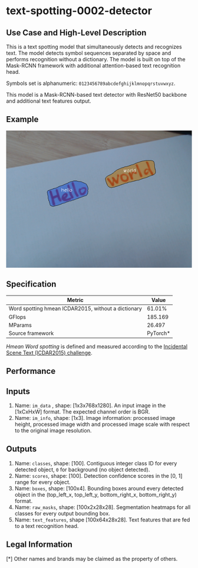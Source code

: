 # text-spotting-0002-detector

## Use Case and High-Level Description

This is a text spotting model that simultaneously detects and
recognizes text. The model detects symbol sequences separated by space and performs
recognition without a dictionary. The model is built on top of the Mask-RCNN
framework with additional attention-based text recognition head.

Symbols set is alphanumeric: `0123456789abcdefghijklmnopqrstuvwxyz`.

This model is a Mask-RCNN-based text detector with ResNet50 backbone and additional text features output.

## Example

![](./text-spotting-0002.png)

## Specification

| Metric                                        | Value     |
|-----------------------------------------------|-----------|
| Word spotting hmean ICDAR2015, without a dictionary | 61.01%    |
| GFlops                                        | 185.169   |
| MParams                                       | 26.497    |
| Source framework                              | PyTorch\* |

*Hmean Word spotting* is defined and measured according to the
[Incidental Scene Text (ICDAR2015) challenge](https://rrc.cvc.uab.es/?ch=4&com=introduction).

## Performance

## Inputs

1.	Name: `im_data` , shape: [1x3x768x1280]. An input image in the [1xCxHxW] format.
    The expected channel order is BGR.
2.	Name: `im_info`, shape: [1x3]. Image information: processed image height,
    processed image width and processed image scale with respect to the original image resolution.

## Outputs

1.	Name: `classes`, shape: [100]. Contiguous integer class ID for every
    detected object, `0` for background (no object detected).
1.	Name: `scores`, shape: [100]. Detection confidence scores in the [0, 1] range
    for every object.
1.	Name: `boxes`, shape: [100x4]. Bounding boxes around every detected object
    in the (top_left_x, top_left_y, bottom_right_x, bottom_right_y) format.
1.	Name: `raw_masks`, shape: [100x2x28x28]. Segmentation heatmaps for all
    classes for every output bounding box.
1.  Name: `text_features`, shape [100x64x28x28]. Text features that are fed to a text recognition head.

## Legal Information
[*] Other names and brands may be claimed as the property of others.
